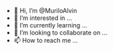 - 👋 Hi, I’m @MuriloAlvin
- 👀 I’m interested in ...
- 🌱 I’m currently learning ...
- 💞️ I’m looking to collaborate on ...
- 📫 How to reach me ...

<!---
MuriloAlvin/MuriloAlvin is a ✨ special ✨ repository because its `README.md` (this file) appears on your GitHub profile.
You can click the Preview link to take a look at your changes.
--->
